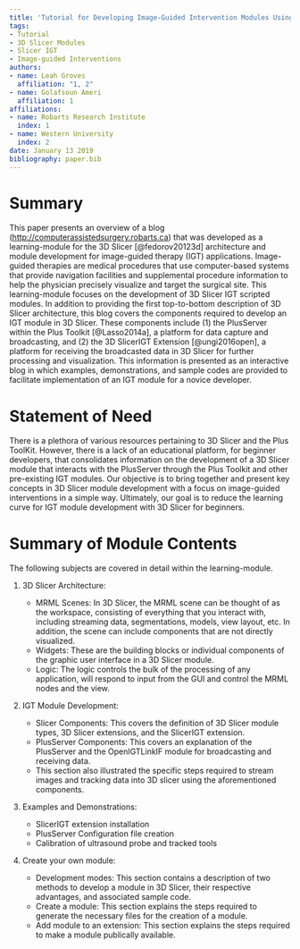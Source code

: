 ```yaml
---
title: 'Tutorial for Developing Image-Guided Intervention Modules Using 3D Slicer'
tags:
- Tutorial
- 3D Slicer Modules
- Slicer IGT 
- Image-guided Interventions
authors:
- name: Leah Groves 
  affiliation: "1, 2" 
- name: Golafsoun Ameri 
  affiliation: 1 
affiliations:
- name: Robarts Research Institute
  index: 1
- name: Western University 
  index: 2
date: January 13 2019
bibliography: paper.bib
---
```


# Summary

This paper presents an overview of a blog (http://computerassistedsurgery.robarts.ca) that was developed as a learning-module for the 3D Slicer [@fedorov20123d] architecture and module development for image-guided therapy (IGT) applications. Image-guided therapies are medical procedures that use computer-based systems that provide navigation facilities and supplemental procedure information to help the physician precisely visualize and target the surgical site. This learning-module focuses on the development of 3D Slicer IGT scripted modules. In addition to providing the first top-to-bottom description of 3D Slicer architecture, this blog covers the components required to develop an IGT module in 3D Slicer. These components include (1) the PlusServer within the Plus Toolkit [@Lasso2014a], a platform for data capture and broadcasting, and (2) the 3D SlicerIGT Extension [@ungi2016open], a platform for receiving the broadcasted data in 3D Slicer for further processing and visualization. This information is presented as an interactive blog in which examples, demonstrations, and sample codes are provided to facilitate implementation of an IGT module for a novice developer.

# Statement of Need

There is a plethora of various resources pertaining to 3D Slicer and the Plus ToolKit. However, there is a lack of an educational platform, for beginner developers, that consolidates information on the development of a 3D Slicer module that interacts with the PlusServer through the Plus Toolkit and other pre-existing IGT modules. Our objective is to bring together and present key concepts in 3D Slicer module development with a focus on image-guided interventions in a simple way. Ultimately, our goal is to reduce the learning curve for IGT module development with 3D Slicer for beginners.

# Summary of Module Contents 
The following subjects are covered in detail within the learning-module. 
1. 3D Slicer Architecture:
    * MRML Scenes: In 3D Slicer, the MRML scene can be thought of as the workspace, consisting of everything that you interact with, including streaming data, segmentations, models, view layout, etc. In addition, the scene can include components that are not directly visualized.
    * Widgets: These are the building blocks or individual components of the graphic user interface in a 3D Slicer module. 
    * Logic: The logic controls the bulk of the processing of any application, will respond to input from the GUI and control the MRML nodes and the view.
  
2. IGT Module Development:
    * Slicer Components: This covers the definition of 3D Slicer module types, 3D Slicer extensions, and the SlicerIGT extension. 
    * PlusServer Components: This covers an explanation of the PlusServer and the OpenIGTLinkIF module for broadcasting and receiving data.
    * This section also illustrated the specific steps required to stream images and tracking data into 3D slicer using the aforementioned components. 
    
3. Examples and Demonstrations:
    * SlicerIGT extension installation 
    * PlusServer Configuration file creation 
    * Calibration of ultrasound probe and tracked tools 

4. Create your own module: 
    * Development modes: This section contains a description of two methods to develop a module in 3D Slicer, their respective advantages, and associated sample code. 
    * Create a module: This section explains the steps required to generate the necessary files for the creation of a module. 
    * Add module to an extension: This section explains the steps required to make a module publically available.

